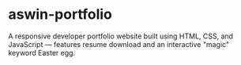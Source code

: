 # aswin-portfolio
A responsive developer portfolio website built using HTML, CSS, and JavaScript — features resume download and an interactive "magic" keyword Easter egg. 
